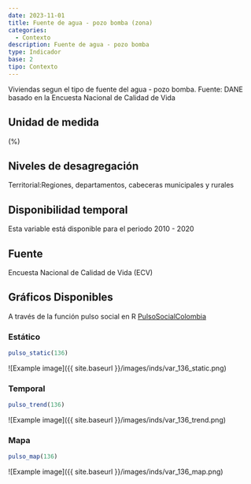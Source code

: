 ```yaml
---
date: 2023-11-01
title: Fuente de agua - pozo bomba (zona)
categories:
  - Contexto
description: Fuente de agua - pozo bomba
type: Indicador
base: 2
tipo: Contexto
--- 
```


Viviendas segun el tipo de fuente del agua - pozo bomba.
Fuente: DANE basado en la Encuesta Nacional de Calidad de Vida

## Unidad de medida
(%)

## Niveles de desagregación
Territorial:Regiones, departamentos, cabeceras municipales y rurales

## Disponibilidad temporal
Esta variable está disponible para el periodo 2010 - 2020

## Fuente
Encuesta Nacional de Calidad de Vida (ECV)

## Gráficos Disponibles

A través de la función pulso social en R [PulsoSocialColombia](https://github.com/pulsosocialcolombia/PulsoSocialColombia)

### Estático

``` R
pulso_static(136)
```

![Example image]({{ site.baseurl }}/images/inds/var_136_static.png)

### Temporal

``` R
pulso_trend(136)
```

![Example image]({{ site.baseurl }}/images/inds/var_136_trend.png)

### Mapa

``` R
pulso_map(136)
```

![Example image]({{ site.baseurl }}/images/inds/var_136_map.png)